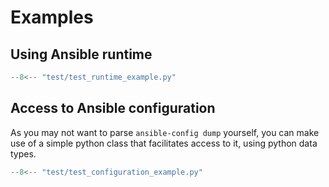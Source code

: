 # Examples

## Using Ansible runtime

```python title="example.py"
--8<-- "test/test_runtime_example.py"
```

## Access to Ansible configuration

As you may not want to parse `ansible-config dump` yourself, you can make use of
a simple python class that facilitates access to it, using python data types.

```python
--8<-- "test/test_configuration_example.py"
```
